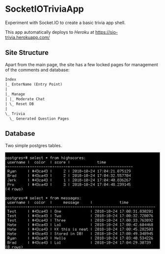 # SocketIOTriviaApp
Experiment with Socket.IO to create a basic trivia app shell.

This app automatically deploys to *Heroku* at <https://sio-trivia.herokuapp.com/>

## Site Structure

Apart from the main page, the site has a few locked pages for management of the comments and database:

```
Index
|_ EnterName (Entry Point)
|
|_ Manage
| |_ Moderate Chat
| \_ Reset DB
|
\_ Trivia
  \_ Generated Question Pages
```

## Database

Two simple postgres tables.

![](data/initial_postgres.png)